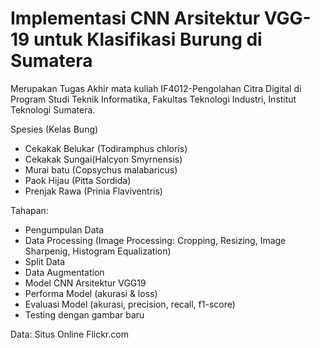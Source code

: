# Implementasi CNN Arsitektur VGG-19 untuk Klasifikasi Burung di Sumatera

Merupakan Tugas Akhir mata kuliah IF4012-Pengolahan Citra Digital di Program Studi Teknik Informatika, Fakultas Teknologi Industri, Institut Teknologi Sumatera.

Spesies (Kelas Bung)
*  Cekakak Belukar (Todiramphus chloris)
*  Cekakak Sungai(Halcyon Smyrnensis)
*  Murai batu (Copsychus malabaricus)
*  Paok Hijau (Pitta Sordida)
*  Prenjak Rawa (Prinia Flaviventris)

Tahapan:

*  Pengumpulan Data
*  Data Processing (Image Processing: Cropping, Resizing, Image Sharpenig, Histogram Equalization)
*  Split Data
*  Data Augmentation
*  Model CNN Arsitektur VGG19
*  Performa Model (akurasi & loss)
*  Evaluasi Model (akurasi, precision, recall, f1-score)
*  Testing dengan gambar baru


Data: Situs Online Flickr.com
